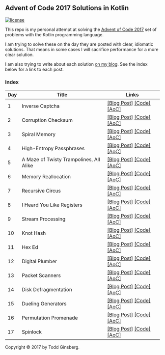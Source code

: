 ## Advent of Code 2017 Solutions in Kotlin

[![license](https://img.shields.io/github/license/mashape/apistatus.svg)]()

This repo is my personal attempt at solving the [Advent of Code 2017](http://adventofcode.com/2017) set of problems with the Kotlin programming language.

I am trying to solve these on the day they are posted with clear, idiomatic solutions. That means in some cases I will sacrifice performance for a more clear solution.

I am also trying to write about each solution [on my blog](https://todd.ginsberg.com/). See the index below for a link to each post.
### Index

|   Day   | Title                                   |  Links                                       |
| --------|-----------------------------------------|--------------------------------------------- |
|    1    | Inverse Captcha                         | [\[Blog Post\]](https://todd.ginsberg.com/post/advent-of-code/2017/day1/) [\[Code\]](https://github.com/tginsberg/advent-2017-kotlin/blob/master/src/main/kotlin/com/ginsberg/advent2017/Day01.kt) [\[AoC\]](http://adventofcode.com/2017/day/1) |
|    2    | Corruption Checksum                     | [\[Blog Post\]](https://todd.ginsberg.com/post/advent-of-code/2017/day2/) [\[Code\]](https://github.com/tginsberg/advent-2017-kotlin/blob/master/src/main/kotlin/com/ginsberg/advent2017/Day02.kt) [\[AoC\]](http://adventofcode.com/2017/day/2) |
|    3    | Spiral Memory                           | [\[Blog Post\]](https://todd.ginsberg.com/post/advent-of-code/2017/day3/) [\[Code\]](https://github.com/tginsberg/advent-2017-kotlin/blob/master/src/main/kotlin/com/ginsberg/advent2017/Day03.kt) [\[AoC\]](http://adventofcode.com/2017/day/3) |
|    4    | High-Entropy Passphrases                | [\[Blog Post\]](https://todd.ginsberg.com/post/advent-of-code/2017/day4/) [\[Code\]](https://github.com/tginsberg/advent-2017-kotlin/blob/master/src/main/kotlin/com/ginsberg/advent2017/Day04.kt) [\[AoC\]](http://adventofcode.com/2017/day/4) |
|    5    | A Maze of Twisty Trampolines, All Alike | [\[Blog Post\]](https://todd.ginsberg.com/post/advent-of-code/2017/day5/) [\[Code\]](https://github.com/tginsberg/advent-2017-kotlin/blob/master/src/main/kotlin/com/ginsberg/advent2017/Day05.kt) [\[AoC\]](http://adventofcode.com/2017/day/5) |
|    6    | Memory Reallocation                     | [\[Blog Post\]](https://todd.ginsberg.com/post/advent-of-code/2017/day6/) [\[Code\]](https://github.com/tginsberg/advent-2017-kotlin/blob/master/src/main/kotlin/com/ginsberg/advent2017/Day06.kt) [\[AoC\]](http://adventofcode.com/2017/day/6) |
|    7    | Recursive Circus                        | [\[Blog Post\]](https://todd.ginsberg.com/post/advent-of-code/2017/day7/) [\[Code\]](https://github.com/tginsberg/advent-2017-kotlin/blob/master/src/main/kotlin/com/ginsberg/advent2017/Day07.kt) [\[AoC\]](http://adventofcode.com/2017/day/7) |
|    8    | I Heard You Like Registers              | [\[Blog Post\]](https://todd.ginsberg.com/post/advent-of-code/2017/day8/) [\[Code\]](https://github.com/tginsberg/advent-2017-kotlin/blob/master/src/main/kotlin/com/ginsberg/advent2017/Day08.kt) [\[AoC\]](http://adventofcode.com/2017/day/8) |
|    9    | Stream Processing                       | [\[Blog Post\]](https://todd.ginsberg.com/post/advent-of-code/2017/day9/) [\[Code\]](https://github.com/tginsberg/advent-2017-kotlin/blob/master/src/main/kotlin/com/ginsberg/advent2017/Day09.kt) [\[AoC\]](http://adventofcode.com/2017/day/9) |
|   10    | Knot Hash                               | [\[Blog Post\]](https://todd.ginsberg.com/post/advent-of-code/2017/day10/) [\[Code\]](https://github.com/tginsberg/advent-2017-kotlin/blob/master/src/main/kotlin/com/ginsberg/advent2017/Day10.kt) [\[AoC\]](http://adventofcode.com/2017/day/10) |
|   11    | Hex Ed                                  | [\[Blog Post\]](https://todd.ginsberg.com/post/advent-of-code/2017/day11/) [\[Code\]](https://github.com/tginsberg/advent-2017-kotlin/blob/master/src/main/kotlin/com/ginsberg/advent2017/Day11.kt) [\[AoC\]](http://adventofcode.com/2017/day/11) |
|   12    | Digital Plumber                         | [\[Blog Post\]](https://todd.ginsberg.com/post/advent-of-code/2017/day12/) [\[Code\]](https://github.com/tginsberg/advent-2017-kotlin/blob/master/src/main/kotlin/com/ginsberg/advent2017/Day12.kt) [\[AoC\]](http://adventofcode.com/2017/day/12) |
|   13    | Packet Scanners                         | [\[Blog Post\]](https://todd.ginsberg.com/post/advent-of-code/2017/day13/) [\[Code\]](https://github.com/tginsberg/advent-2017-kotlin/blob/master/src/main/kotlin/com/ginsberg/advent2017/Day13.kt) [\[AoC\]](http://adventofcode.com/2017/day/13) |
|   14    | Disk Defragmentation                    | [\[Blog Post\]](https://todd.ginsberg.com/post/advent-of-code/2017/day14/) [\[Code\]](https://github.com/tginsberg/advent-2017-kotlin/blob/master/src/main/kotlin/com/ginsberg/advent2017/Day14.kt) [\[AoC\]](http://adventofcode.com/2017/day/14) |
|   15    | Dueling Generators                      | [\[Blog Post\]](https://todd.ginsberg.com/post/advent-of-code/2017/day15/) [\[Code\]](https://github.com/tginsberg/advent-2017-kotlin/blob/master/src/main/kotlin/com/ginsberg/advent2017/Day15.kt) [\[AoC\]](http://adventofcode.com/2017/day/15) |
|   16    | Permutation Promenade                   | [\[Blog Post\]](https://todd.ginsberg.com/post/advent-of-code/2017/day16/) [\[Code\]](https://github.com/tginsberg/advent-2017-kotlin/blob/master/src/main/kotlin/com/ginsberg/advent2017/Day16.kt) [\[AoC\]](http://adventofcode.com/2017/day/16) |
|   17    | Spinlock                                | [\[Blog Post\]](https://todd.ginsberg.com/post/advent-of-code/2017/day17/) [\[Code\]](https://github.com/tginsberg/advent-2017-kotlin/blob/master/src/main/kotlin/com/ginsberg/advent2017/Day17.kt) [\[AoC\]](http://adventofcode.com/2017/day/17) |

Copyright &copy; 2017 by Todd Ginsberg.